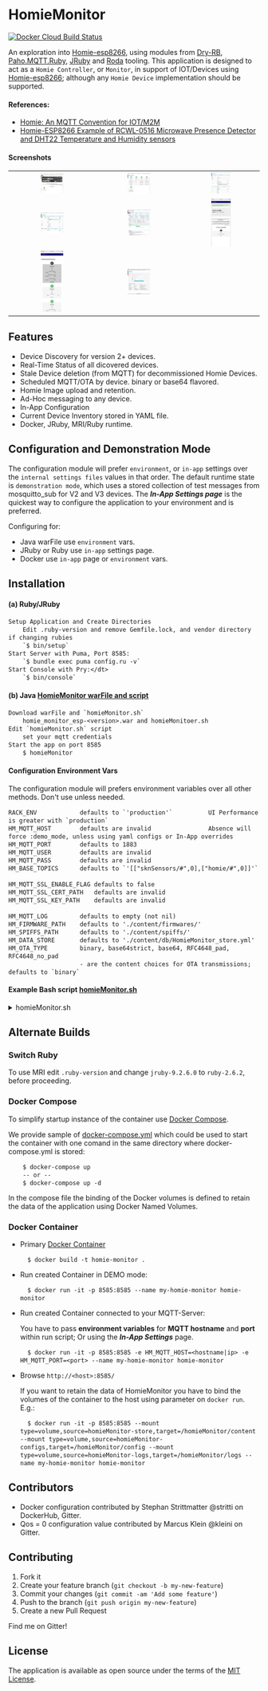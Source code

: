 # HomieMonitor
[![Docker Cloud Build Status](https://img.shields.io/docker/cloud/build/skoona/homie-monitor.svg)](https://hub.docker.com/r/skoona/homie-monitor)

An exploration into [Homie-esp8266](https://homieiot.github.io/homie-esp8266/docs/develop/quickstart/getting-started/), using modules from [Dry-RB](http://dry-rb.org), 
[Paho.MQTT.Ruby](https://github.com/RubyDevInc/paho.mqtt.ruby), [JRuby](https://www.jruby.org) and 
[Roda](https://github.com/jeremyevans/roda) tooling.  This application is designed to act as a `Homie Controller`, or `Monitor`, 
in support of IOT/Devices using [Homie-esp8266](https://github.com/homieiot/homie-esp8266); although any `Homie Device` implementation should be supported.

#### References: 
* [Homie: An MQTT Convention for IOT/M2M](https://homieiot.github.io/specification/)
* [Homie-ESP8266 Example of RCWL-0516 Microwave Presence Detector and DHT22 Temperature and Humidity sensors](https://github.com/skoona/sknSensors-Rcwl_Dht22)

#### Screenshots
| | | |
|:-------------------------:|:-------------------------:|:-------------------------:|
|<img src="public/images/homepage.png" width="28%" />|<img src="public/images/devices.png" width="28%" />|<img src="public/images/details.png" width="28%" />|
|<img src="public/images/details-blink.png" width="28%" />|<img src="public/images/manage.png" width="28%" />|<img src="public/images/iphone-broadcasts.png" width="28%" />|
|<img src="public/images/iphone-discovered.png" width="28%" />|<img src="public/images/Settings.png" width="28%" />|
 
## Features
* Device Discovery for version 2+ devices.
* Real-Time Status of all dicovered devices.
* Stale Device deletion (from MQTT) for decommissioned Homie Devices.
* Scheduled MQTT/OTA by device. binary or base64 flavored.
* Homie Image upload and retention.
* Ad-Hoc messaging to any device.
* In-App Configuration
* Current Device Inventory stored in YAML file.
* Docker, JRuby, MRI/Ruby runtime.


## Configuration and Demonstration Mode
The configuration module will prefer `environment`, or `in-app` settings over the `internal settings files` values in that order.  The default runtime state is `demonstration mode`, which uses a stored collection of test messages from mosquitto_sub for V2 and V3 devices.
The ***In-App Settings page*** is the quickest way to configure the application to your environment and is preferred.

Configuring for:
* Java warFile use `environment` vars. 
* JRuby or Ruby use `in-app` settings page.  
* Docker use `in-app` page or `environment` vars.


## Installation
#### (a) Ruby/JRuby
    Setup Application and Create Directories
        Edit .ruby-version and remove Gemfile.lock, and vendor directory if changing rubies
        `$ bin/setup`
    Start Server with Puma, Port 8585:
        `$ bundle exec puma config.ru -v`
    Start Console with Pry:</dt>
        `$ bin/console`

#### (b) Java [HomieMonitor warFile and script](https://www.dropbox.com/sh/xpv5a6gyexthnev/AAB0eY59kxTsMQJg7FOT3Pw9a?dl=0)
    Download warFile and `homieMonitor.sh`
        homie_monitor_esp-<version>.war and homieMonitoer.sh	    
    Edit `homieMonitor.sh` script
        set your mqtt credentials
    Start the app on port 8585
        $ homieMonitor

#### Configuration Environment Vars
The configuration module will prefers environment variables over all other methods. Don't use unless needed.

    RACK_ENV            defaults to `'production'`          UI Performance is greater with `production`
    HM_MQTT_HOST        defaults are invalid                Absence will force :demo_mode, unless using yaml configs or In-App overrides
    HM_MQTT_PORT        defaults to 1883
    HM_MQTT_USER        defaults are invalid
    HM_MQTT_PASS        defaults are invalid
    HM_BASE_TOPICS      defaults to `'[["sknSensors/#",0],["homie/#",0]]'`

    HM_MQTT_SSL_ENABLE_FLAG defaults to false
    HM_MQTT_SSL_CERT_PATH   defaults are invalid
    HM_MQTT_SSL_KEY_PATH    defaults are invalid

    HM_MQTT_LOG         defaults to empty (not nil)
    HM_FIRMWARE_PATH    defaults to './content/firmwares/'
    HM_SPIFFS_PATH      defaults to './content/spiffs/'
    HM_DATA_STORE       defaults to './content/db/HomieMonitor_store.yml'
    HM_OTA_TYPE         binary, base64strict, base64, RFC4648_pad, RFC4648_no_pad 
                        - are the content choices for OTA transmissions; defaults to `binary`

#### Example Bash script [homieMonitor.sh](https://www.dropbox.com/sh/xpv5a6gyexthnev/AAB0eY59kxTsMQJg7FOT3Pw9a?dl=0)

<details><summary>homieMonitor.sh</summary>
<p>

```bash
#!/bin/bash

# ##
# Setup HomieMonitor Java executable
# - Ref: https://github.com/skoona/HomieMonitor
#
# ##
#  Description
#  ----------------------------------------------
# RACK_ENV='production'         Use `production` for UI performance, or `development` for debug logging
# HM_MQTT_HOST='<mqtt-server-fqdn-or-ip_address>'
# HM_MQTT_PORT=<mqtt-connection-port>
# HM_MQTT_USER='<mqtt-username>'
# HM_MQTT_PASS='<mqtt-user-password>'
# HM_MQTT_SSL_ENABLE_FLAG defaults to false
# HM_MQTT_SSL_CERT_PATH   defaults are invalid, full-path required if ssl=true
# HM_MQTT_SSL_KEY_PATH    defaults are invalid, full-path required if ssl=true
# HM_BASE_TOPICS='[["sknSensors/#",0],["homie/#",0]]'   base mqtt message name <homie>/<device-id>/<node-id>/...
# HM_MQTT_LOG=`./log/paho-debug.log`        extra mqtt specific logfile, from paho-mqtt-ruby.gem
# HM_FIRMWARE_PATH="$HOME/homieMonitor/content/firmwares/"      Directory to store uploaded homie Firmware
# HM_DATA_STORE="$HOME/homieMonitor/content/db/HomieMonitor_store.yml"  Full path and filename of YAML storage of OTA Subscriptions
# HM_OTA_TYPE='base64strict'          binary, base64strict, base64, RFC4648_pad, RFC4648_no_pad
#                                     - are the choice for OTA transmissions; defaults to `binary`
#
# Special Paths
# 1. with HM_MQTT_SSL_CERT_PATH & HM_MQTT_SSL_KEY_PATH value empty `''`, set HM_MQTT_SSL_ENABLE_FLAG='true'
# 2. if above fails then certs are required.  populate HM_MQTT_SSL_CERT_PATH & HM_MQTT_SSL_KEY_PATH with proper file paths
#
# export RACK_ENV HM_MQTT_HOST HM_MQTT_PORT HM_MQTT_USER HM_MQTT_PASS 
# export HM_OTA_TYPE HM_MQTT_SSL_ENABLE_FLAG HM_MQTT_SSL_CERT_PATH HM_MQTT_SSL_KEY_PATH
# export HM_BASE_TOPICS HM_MQTT_LOG HM_FIRMWARE_PATH HM_DATA_STORE 

# Make runtime dirs
[ -w $HOME/homieMonitor/ ] || {
	echo 'Setting Up HomieMonitor' ;	 
	mkdir -p $HOME/homieMonitor/{content/firmwares,content/spiffs,content/db,bin,log,tmp,tmp/pids} ;
}

# Set Environment Vars
RACK_ENV='production'

# Export Environment (not required)
export RACK_ENV  

# copy homie_monitor-<version>.war to bin directory
# cp -v $HOME/Downloads/homie_monitor-<version>.war $HOME/homieMonitor/bin/

# Java warFile execution
java -Dwarbler.port=8585 -jar $HOME/homieMonitor/bin/homie_monitor_esp-<version>.war

#end

```

</p>
</details>


## Alternate Builds

### Switch Ruby
To use MRI edit `.ruby-version` and change `jruby-9.2.6.0` to `ruby-2.6.2`, before proceeding.

### Docker Compose
  To simplify startup instance of the container use [Docker Compose](https://docs.docker.com/compose/). 
  
  We provide sample of [docker-compose.yml](docker-compose.yml) which could be used to start the container with one comand in the same directory where docker-compose.yml is stored:

        $ docker-compose up
        -- or --
        $ docker-compose up -d

  In the compose file the binding of the Docker volumes is defined to retain the data of the application using Docker Named Volumes.

### Docker Container
* Primary [Docker Container](https://cloud.docker.com/repository/registry-1.docker.io/skoona/homie-monitor)

        $ docker build -t homie-monitor .

* Run created Container in DEMO mode:

	    $ docker run -it -p 8585:8585 --name my-homie-monitor homie-monitor

* Run created Container connected to your MQTT-Server:

  You have to pass **environment variables** for **MQTT hostname** and **port** within run script; Or using the ***In-App Settings*** page. 

	    $ docker run -it -p 8585:8585 -e HM_MQTT_HOST=<hostname|ip> -e HM_MQTT_PORT=<port> --name my-homie-monitor homie-monitor

* Browse `http://<host>:8585/`

    If you want to retain the data of HomieMonitor you have to bind the volumes of the container to the host using parameter on `docker run`. E.g.:

        $ docker run -it -p 8585:8585 --mount type=volume,source=homieMonitor-store,target=/homieMonitor/content --mount type=volume,source=homieMonitor-configs,target=/homieMonitor/config --mount type=volume,source=homieMonitor-logs,target=/homieMonitor/logs --name my-homie-monitor homie-monitor 

## Contributors

* Docker configuration contributed by Stephan Strittmatter @stritti on DockerHub, Gitter.
* Qos = 0 configuration value contributed by Marcus Klein @kleini on Gitter.


## Contributing

1. Fork it
2. Create your feature branch (`git checkout -b my-new-feature`)
3. Commit your changes (`git commit -am 'Add some feature'`)
4. Push to the branch (`git push origin my-new-feature`)
5. Create a new Pull Request

Find me on Gitter!

## License

The application is available as open source under the terms of the [MIT License](http://opensource.org/licenses/MIT).
